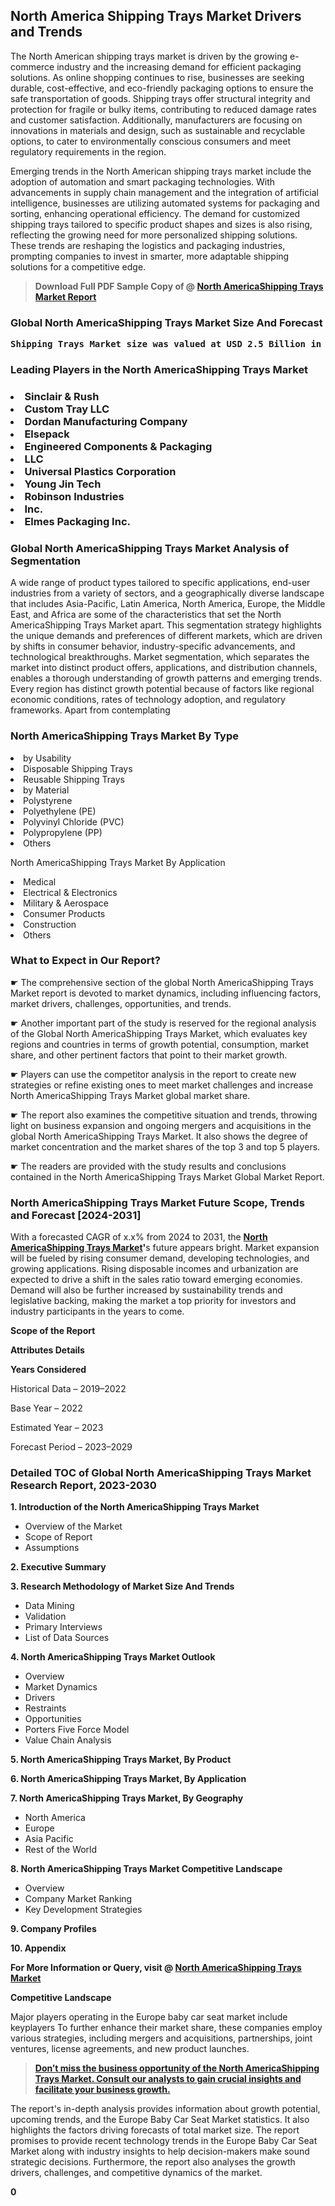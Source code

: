 <p> <h2>North America Shipping Trays Market Drivers and Trends</h2><p>The North American shipping trays market is driven by the growing e-commerce industry and the increasing demand for efficient packaging solutions. As online shopping continues to rise, businesses are seeking durable, cost-effective, and eco-friendly packaging options to ensure the safe transportation of goods. Shipping trays offer structural integrity and protection for fragile or bulky items, contributing to reduced damage rates and customer satisfaction. Additionally, manufacturers are focusing on innovations in materials and design, such as sustainable and recyclable options, to cater to environmentally conscious consumers and meet regulatory requirements in the region.</p><p>Emerging trends in the North American shipping trays market include the adoption of automation and smart packaging technologies. With advancements in supply chain management and the integration of artificial intelligence, businesses are utilizing automated systems for packaging and sorting, enhancing operational efficiency. The demand for customized shipping trays tailored to specific product shapes and sizes is also rising, reflecting the growing need for more personalized shipping solutions. These trends are reshaping the logistics and packaging industries, prompting companies to invest in smarter, more adaptable shipping solutions for a competitive edge.</p></p><blockquote id="" class=""><strong>Download Full PDF Sample Copy of @&nbsp;<a href="https://www.verifiedmarketreports.com/download-sample/?rid=304110&utm_source=GitHub-Jan&utm_medium=251" target="_blank">North AmericaShipping Trays Market Report</a>&nbsp;&nbsp;</strong></blockquote><h3 id="" class=""><strong>Global&nbsp;North AmericaShipping Trays Market Size And Forecast</strong></h3><pre class="reader-text-block__code-block"><strong>Shipping Trays Market size was valued at USD 2.5 Billion in 2022 and is projected to reach USD 4.1 Billion by 2030, growing at a CAGR of 6.5% from 2024 to 2030.</strong></pre><h3 id="" class="">Leading Players in the&nbsp;North AmericaShipping Trays Market</h3><h3 class=""></Li><Li>Sinclair & Rush</Li><Li> Custom Tray LLC</Li><Li> Dordan Manufacturing Company</Li><Li> Elsepack</Li><Li> Engineered Components & Packaging</Li><Li> LLC</Li><Li> Universal Plastics Corporation</Li><Li> Young Jin Tech</Li><Li> Robinson Industries</Li><Li> Inc.</Li><Li> Elmes Packaging Inc.</h3><h3 id="" class="">Global&nbsp;North AmericaShipping Trays Market Analysis of Segmentation</h3><p id="" class="">A wide range of product types tailored to specific applications, end-user industries from a variety of sectors, and a geographically diverse landscape that includes Asia-Pacific, Latin America, North America, Europe, the Middle East, and Africa are some of the characteristics that set the North AmericaShipping Trays Market apart. This segmentation strategy highlights the unique demands and preferences of different markets, which are driven by shifts in consumer behavior, industry-specific advancements, and technological breakthroughs. Market segmentation, which separates the market into distinct product offers, applications, and distribution channels, enables a thorough understanding of growth patterns and emerging trends. Every region has distinct growth potential because of factors like regional economic conditions, rates of technology adoption, and regulatory frameworks. Apart from contemplating</p><h3 id="" class="">North AmericaShipping Trays Market&nbsp;By Type</h3><p></Li><Li>by Usability</Li><Li> Disposable Shipping Trays</Li><Li> Reusable Shipping Trays</Li><Li> by Material</Li><Li> Polystyrene</Li><Li> Polyethylene (PE)</Li><Li> Polyvinyl Chloride (PVC)</Li><Li> Polypropylene (PP)</Li><Li> Others</p><div class="" data-test-id=""><p>North AmericaShipping Trays Market&nbsp;By Application</p></div><p class=""></Li><Li>Medical</Li><Li> Electrical & Electronics</Li><Li> Military & Aerospace</Li><Li> Consumer Products</Li><Li> Construction</Li><Li> Others</p><div class="" data-test-id=""><h3><span class="">What to Expect in Our Report?</span></h3></div><div class="" data-test-id=""><p><span class="">☛ The comprehensive section of the global North AmericaShipping Trays Market report is devoted to market dynamics, including influencing factors, market drivers, challenges, opportunities, and trends.</span></p></div><div class="" data-test-id=""><p><span class="">☛ Another important part of the study is reserved for the regional analysis of the Global North AmericaShipping Trays Market, which evaluates key regions and countries in terms of growth potential, consumption, market share, and other pertinent factors that point to their market growth.</span></p></div><div class="" data-test-id=""><p><span class="">☛ Players can use the competitor analysis in the report to create new strategies or refine existing ones to meet market challenges and increase North AmericaShipping Trays Market global market share.</span></p></div><div class="" data-test-id=""><p><span class="">☛ The report also examines the competitive situation and trends, throwing light on business expansion and ongoing mergers and acquisitions in the global North AmericaShipping Trays Market. It also shows the degree of market concentration and the market shares of the top 3 and top 5 players.</span></p></div><div class="" data-test-id=""><p><span class="">☛ The readers are provided with the study results and conclusions contained in the North AmericaShipping Trays Market Global Market Report.</span></p></div><div class="" data-test-id=""><h3><span class="">North AmericaShipping Trays Market Future Scope, Trends and Forecast [2024-2031]</span></h3></div><div class="" data-test-id=""><p><span class="">With a forecasted CAGR of x.x% from 2024 to 2031, the <strong><a href="https://www.verifiedmarketreports.com/download-sample/?rid=304110&utm_source=GitHub-Jan&utm_medium=251" target="_blank">North AmericaShipping Trays Market</a>'</strong>s future appears bright. Market expansion will be fueled by rising consumer demand, developing technologies, and growing applications. Rising disposable incomes and urbanization are expected to drive a shift in the sales ratio toward emerging economies. Demand will also be further increased by sustainability trends and legislative backing, making the market a top priority for investors and industry participants in the years to come.</span></p><p id="ember66" class="ember-view reader-text-block__paragraph"><strong>Scope of the Report</strong></p><p id="ember67" class="ember-view reader-text-block__paragraph"><strong>Attributes Details</strong></p><p id="ember68" class="ember-view reader-text-block__paragraph"><strong>Years Considered</strong></p><p id="ember69" class="ember-view reader-text-block__paragraph">Historical Data &ndash; 2019&ndash;2022</p><p id="ember70" class="ember-view reader-text-block__paragraph">Base Year &ndash; 2022</p><p id="ember71" class="ember-view reader-text-block__paragraph">Estimated Year &ndash; 2023</p><p id="ember72" class="ember-view reader-text-block__paragraph">Forecast Period &ndash; 2023&ndash;2029</p></div><h3 id="" class="">Detailed TOC of Global North AmericaShipping Trays Market Research Report, 2023-2030</h3><p id="" class=""><strong>1. Introduction of the North AmericaShipping Trays Market</strong></p><ul><li>Overview of the Market</li><li>Scope of Report</li><li>Assumptions</li></ul><p id="" class=""><strong>2. Executive Summary</strong></p><p id="" class=""><strong>3. Research Methodology of Market Size And Trends</strong></p><ul><li>Data Mining</li><li>Validation</li><li>Primary Interviews</li><li>List of Data Sources</li></ul><p id="" class=""><strong>4. North AmericaShipping Trays Market Outlook</strong></p><ul><li>Overview</li><li>Market Dynamics</li><li>Drivers</li><li>Restraints</li><li>Opportunities</li><li>Porters Five Force Model</li><li>Value Chain Analysis</li></ul><p id="" class=""><strong>5. North AmericaShipping Trays Market, By Product</strong></p><p id="" class=""><strong>6. North AmericaShipping Trays Market, By Application</strong></p><p id="" class=""><strong>7. North AmericaShipping Trays Market, By Geography</strong></p><ul><li>North America</li><li>Europe</li><li>Asia Pacific</li><li>Rest of the World</li></ul><p id="" class=""><strong>8. North AmericaShipping Trays Market Competitive Landscape</strong></p><ul><li>Overview</li><li>Company Market Ranking</li><li>Key Development Strategies</li></ul><p id="" class=""><strong>9. Company Profiles</strong></p><p id="" class=""><strong>10. Appendix</strong></p><p><strong>For More Information or Query, visit&nbsp;@ <a href="https://www.verifiedmarketreports.com/product/shipping-trays-market/" target="_blank">North AmericaShipping Trays Market</a></strong></p><p id="ember61" class="ember-view reader-text-block__paragraph"><strong>Competitive Landscape</strong></p><p id="ember62" class="ember-view reader-text-block__paragraph">Major players operating in the Europe baby car seat market include keyplayers To further enhance their market share, these companies employ various strategies, including mergers and acquisitions, partnerships, joint ventures, license agreements, and new product launches.</p><blockquote id="ember63" class="ember-view reader-text-block__blockquote"><strong><a href="https://www.verifiedmarketreports.com/download-sample/?rid=304110&utm_source=GitHub-Jan&utm_medium=251" target="_blank">Don&rsquo;t miss the business opportunity of the North AmericaShipping Trays Market. Consult our analysts to gain crucial insights and facilitate your business growth.</a></strong></blockquote><p id="ember64" class="ember-view reader-text-block__paragraph">The report's in-depth analysis provides information about growth potential, upcoming trends, and the Europe Baby Car Seat Market statistics. It also highlights the factors driving forecasts of total market size. The report promises to provide recent technology trends in the Europe Baby Car Seat Market along with industry insights to help decision-makers make sound strategic decisions. Furthermore, the report also analyses the growth drivers, challenges, and competitive dynamics of the market.</p><p class="ember-view reader-text-block__paragraph"><strong>0</strong></p>

